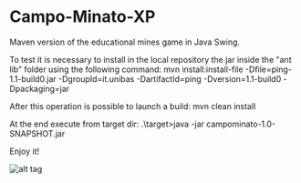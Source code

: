 Campo-Minato-XP
===============

Maven version of the educational mines game in Java Swing. 

To test it is necessary to install in the local repository the jar inside the "ant lib" folder using the following command:
mvn install:install-file -Dfile=ping-1.1-build0.jar -DgroupId=it.unibas -DartifactId=ping -Dversion=1.1-build0 -Dpackaging=jar

After this operation is possible to launch a build: mvn clean install

At the end execute from target dir: .\target>java -jar campominato-1.0-SNAPSHOT.jar

Enjoy it!

![alt tag](https://lh5.googleusercontent.com/-IZgpks0nFx4/UwadVWQvNJI/AAAAAAAABPk/XyUzB2AC_IM/w500-h480-no/splashScreen.jpg)
